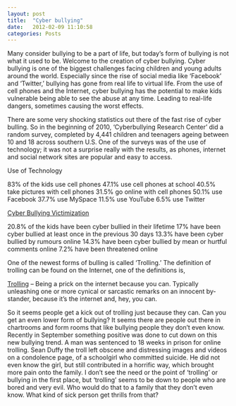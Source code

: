 ```yaml
---
layout: post
title:  "Cyber bullying"
date:   2012-02-09 11:10:58
categories: Posts
---
```



Many consider bullying to be a part of life, but today’s form of bullying is not what it used to be. Welcome to the creation of cyber bullying. Cyber bullying is one of the biggest challenges facing children and young adults around the world. Especially since the rise of social media like ‘Facebook’ and ‘Twitter,’ bullying has gone from real life to virtual life. From the use of cell phones and the Internet, cyber bullying has the potential to make kids vulnerable being able to see the abuse at any time. Leading to real-life dangers, sometimes causing the worst effects.

There are some very shocking statistics out there of the fast rise of cyber bulling. So in the beginning of 2010, ‘Cyberbullying Research Center’ did a random survey, completed by 4,441 children and teenagers ageing between 10 and 18 across southern U.S. One of the surveys was of the use of technology; it was not a surprise really with the results, as phones, internet and social network sites are popular and easy to access.

Use of Technology

83% of the kids use cell phones
47.1% use cell phones at school
40.5% take pictures with cell phones
31.5% go online with cell phones
50.1% use Facebook
37.7% use MySpace
11.5% use YouTube
6.5% use Twitter

[Cyber Bullying Victimization](http://cyberbullyingstatistics.org/cyber-bullying-statistics-2010-2011-what-you-need-to-know)

20.8% of the kids have been cyber bullied in their lifetime
17% have been cyber bullied at least once in the previous 30 days
13.3% have been cyber bullied by rumours online
14.3% have been cyber bullied by mean or hurtful comments online
7.2% have been threatened online



One of the newest forms of bulling is called ‘Trolling.’ The definition of trolling can be found on the Internet, one of the definitions is,

[Trolling](http://www.urbandictionary.com/define.php?term=trolling) – Being a prick on the internet because you can. Typically unleashing one or more cynical or sarcastic remarks on an innocent by-stander, because it’s the internet and, hey, you can. 


So it seems people get a kick out of trolling just because they can. Can you get an even lower form of bullying? It seems there are people out there in chartrooms and form rooms that like bullying people they don’t even know. Recently in September something positive was done to cut down on this new bullying trend. A man was sentenced to 18 weeks in prison for online trolling. Sean Duffy the troll left obscene and distressing images and videos on a condolence page, of a schoolgirl who committed suicide. He did not even know the girl, but still contributed in a horrific way, which brought more pain onto the family. I don’t see the need or the point of ‘trolling’ or bullying in the first place, but ‘trolling’ seems to be down to people who are bored and very evil. Who would do that to a family that they don’t even know. What kind of sick person get thrills from that?